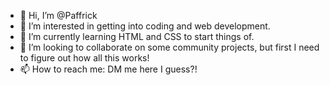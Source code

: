 - 👋 Hi, I’m @Paffrick
- 👀 I’m interested in getting into coding and web development.
- 🌱 I’m currently learning HTML and CSS to start things of.
- 💞️ I’m looking to collaborate on some community projects, but first I need to figure out how all this works!
- 📫 How to reach me: DM me here I guess?!

<!---
Paffrick/Paffrick is a ✨ special ✨ repository because its `README.md` (this file) appears on your GitHub profile.
You can click the Preview link to take a look at your changes.
--->
